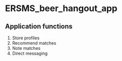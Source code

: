 # ERSMS_beer_hangout_app
## Application functions
1. Store profiles
2. Recommend matches
3. Note matches
4. Direct messaging